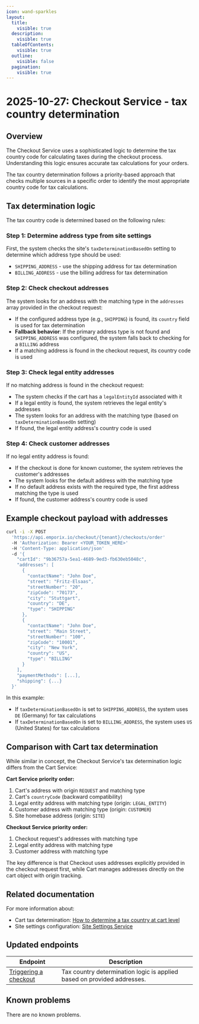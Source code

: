 ```yaml
---
icon: wand-sparkles
layout:
  title:
    visible: true
  description:
    visible: true
  tableOfContents:
    visible: true
  outline:
    visible: false
  pagination:
    visible: true
---
```


# 2025-10-27: Checkout Service - tax country determination

## Overview

The Checkout Service uses a sophisticated logic to determine the tax country code for calculating taxes during the checkout process. Understanding this logic ensures accurate tax calculations for your orders.

The tax country determination follows a priority-based approach that checks multiple sources in a specific order to identify the most appropriate country code for tax calculations.

## Tax determination logic

The tax country code is determined based on the following rules:

### Step 1: Determine address type from site settings

First, the system checks the site's `taxDeterminationBasedOn` setting to determine which address type should be used:
* `SHIPPING_ADDRESS` - use the shipping address for tax determination
* `BILLING_ADDRESS` - use the billing address for tax determination

### Step 2: Check checkout addresses

The system looks for an address with the matching type in the `addresses` array provided in the checkout request:

* If the configured address type (e.g., `SHIPPING`) is found, its `country` field is used for tax determination
* **Fallback behavior**: If the primary address type is not found and `SHIPPING_ADDRESS` was configured, the system falls back to checking for a `BILLING` address
* If a matching address is found in the checkout request, its country code is used

### Step 3: Check legal entity addresses

If no matching address is found in the checkout request:

* The system checks if the cart has a `legalEntityId` associated with it
* If a legal entity is found, the system retrieves the legal entity's addresses
* The system looks for an address with the matching type (based on `taxDeterminationBasedOn` setting)
* If found, the legal entity address's country code is used

### Step 4: Check customer addresses

If no legal entity address is found:

* If the checkout is done for known customer, the system retrieves the customer's addresses
* The system looks for the default address with the matching type
* If no default address exists with the required type, the first address matching the type is used
* If found, the customer address's country code is used

## Example checkout payload with addresses

```bash
curl -i -X POST 
  'https://api.emporix.io/checkout/{tenant}/checkouts/order' 
  -H 'Authorization: Bearer <YOUR_TOKEN_HERE>' 
  -H 'Content-Type: application/json' 
  -d '{
    "cartId": "9b36757a-5ea1-4689-9ed3-fb630eb5048c",
    "addresses": [
      {
        "contactName": "John Doe",
        "street": "Fritz-Elsaas",
        "streetNumber": "20",
        "zipCode": "70173",
        "city": "Stuttgart",
        "country": "DE",
        "type": "SHIPPING"
      },
      {
        "contactName": "John Doe",
        "street": "Main Street",
        "streetNumber": "100",
        "zipCode": "10001",
        "city": "New York",
        "country": "US",
        "type": "BILLING"
      }
    ],
    "paymentMethods": [...],
    "shipping": {...}
  }'
```

In this example:
* If `taxDeterminationBasedOn` is set to `SHIPPING_ADDRESS`, the system uses `DE` (Germany) for tax calculations
* If `taxDeterminationBasedOn` is set to `BILLING_ADDRESS`, the system uses `US` (United States) for tax calculations

## Comparison with Cart tax determination

While similar in concept, the Checkout Service's tax determination logic differs from the Cart Service:

**Cart Service priority order:**
1. Cart's address with origin `REQUEST` and matching type
2. Cart's `countryCode` (backward compatibility)
3. Legal entity address with matching type (origin: `LEGAL_ENTITY`)
4. Customer address with matching type (origin: `CUSTOMER`)
5. Site homebase address (origin: `SITE`)

**Checkout Service priority order:**
1. Checkout request's addresses with matching type
2. Legal entity address with matching type
3. Customer address with matching type

The key difference is that Checkout uses addresses explicitly provided in the checkout request first, while Cart manages addresses directly on the cart object with origin tracking.

## Related documentation

For more information about:
* Cart tax determination: [How to determine a tax country at cart level](https://developer.emporix.io/api-references/api-guides/checkout/cart/cart#how-to-determine-a-tax-country-at-cart-level)
* Site settings configuration: [Site Settings Service](https://developer.emporix.io/api-references/api-guides/configuration/site-settings-service/)

## Updated endpoints

| Endpoint                                                                                                                                                                   | Description                                                            |
|----------------------------------------------------------------------------------------------------------------------------------------------------------------------------|------------------------------------------------------------------------|
| [Triggering a checkout](https://developer.emporix.io/api-references/api-guides/checkout/checkout/api-reference/checkouts#post-checkout-tenant-checkouts-order)                    | Tax country determination logic is applied based on provided addresses.  |

## Known problems

There are no known problems.

